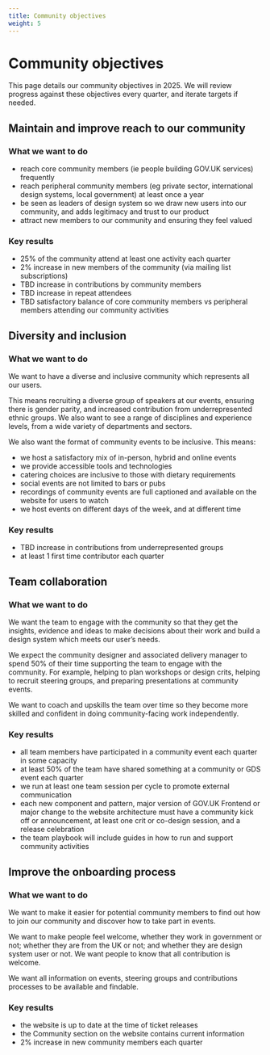 ```yaml
---
title: Community objectives
weight: 5
---
```

# Community objectives

This page details our community objectives in 2025. We will review progress against these objectives every quarter, and iterate targets if needed.

## Maintain and improve reach to our community

### What we want to do

- reach core community members (ie people building GOV.UK services) frequently
- reach peripheral community members (eg private sector, international design systems, local government) at least once a year
- be seen as leaders of design system so we draw new users into our community, and adds legitimacy and trust to our product
- attract new members to our community and ensuring they feel valued

### Key results

- 25% of the community attend at least one activity each quarter
- 2% increase in new members of the community (via mailing list subscriptions)
- TBD increase in contributions by community members
- TBD increase in repeat attendees
- TBD satisfactory balance of core community members vs peripheral members attending our community activities

## Diversity and inclusion

### What we want to do

We want to have a diverse and inclusive community which represents all our users. 

This means recruiting a diverse group of speakers at our events, ensuring there is gender parity, and increased contribution from underrepresented ethnic groups. We also want to see a range of disciplines and experience levels, from a wide variety of departments and sectors.

We also want the format of community events to be inclusive. This means:

- we host a satisfactory mix of in-person, hybrid and online events
- we provide accessible tools and technologies
- catering choices are inclusive to those with dietary requirements
- social events are not limited to bars or pubs
- recordings of community events are full captioned and available on the website for users to watch
- we host events on different days of the week, and at different time

### Key results

- TBD increase in contributions from underrepresented groups
- at least 1 first time contributor each quarter

## Team collaboration

### What we want to do

We want the team to engage with the community so that they get the insights, evidence and ideas to make decisions about their work and build a design system which meets our user’s needs.

We expect the community designer and associated delivery manager to spend 50% of their time supporting the team to engage with the community. For example, helping to plan workshops or design crits, helping to recruit steering groups, and preparing presentations at community events.

We want to coach and upskills the team over time so they become more skilled and confident in doing community-facing work independently.

### Key results

- all team members have participated in a community event each quarter in some capacity
- at least 50% of the team have shared something at a community or GDS event each quarter
- we run at least one team session per cycle to promote external communication
- each new component and pattern, major version of GOV.UK Frontend or major change to the website architecture must have a community kick off or announcement, at least one crit or co-design session, and a release celebration
- the team playbook will include guides in how to run and support community activities

## Improve the onboarding process

### What we want to do

We want to make it easier for potential community members to find out how to join our community and discover how to take part in events.

We want to make people feel welcome, whether they work in government or not; whether they are from the UK or not; and whether they are design system user or not. We want people to know that all contribution is welcome.

We want all information on events, steering groups and contributions processes to be available and findable.

### Key results

- the website is up to date at the time of ticket releases
- the Community section on the website contains current information
- 2% increase in new community members each quarter
